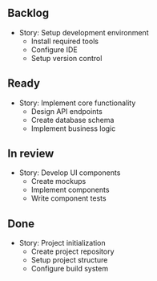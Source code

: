 ## Backlog

- Story: Setup development environment
  - Install required tools
  - Configure IDE
  - Setup version control

## Ready

- Story: Implement core functionality
  - Design API endpoints
  - Create database schema
  - Implement business logic

## In review

- Story: Develop UI components
  - Create mockups
  - Implement components
  - Write component tests

## Done
- Story: Project initialization
  - Create project repository
  - Setup project structure
  - Configure build system